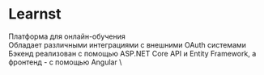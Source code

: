 # Learnst
Платформа для онлайн-обучения \
Обладает различными интеграциями с внешними OAuth системами \
Бэкенд реализован с помощью ASP.NET Core API и Entity Framework, а фронтенд - с помощью Angular \